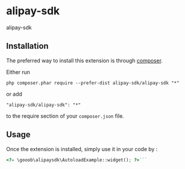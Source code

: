 alipay-sdk
==========
alipay-sdk

Installation
------------

The preferred way to install this extension is through [composer](http://getcomposer.org/download/).

Either run

```
php composer.phar require --prefer-dist alipay-sdk/alipay-sdk "*"
```

or add

```
"alipay-sdk/alipay-sdk": "*"
```

to the require section of your `composer.json` file.


Usage
-----

Once the extension is installed, simply use it in your code by  :

```php
<?= \gooob\alipaysdk\AutoloadExample::widget(); ?>```